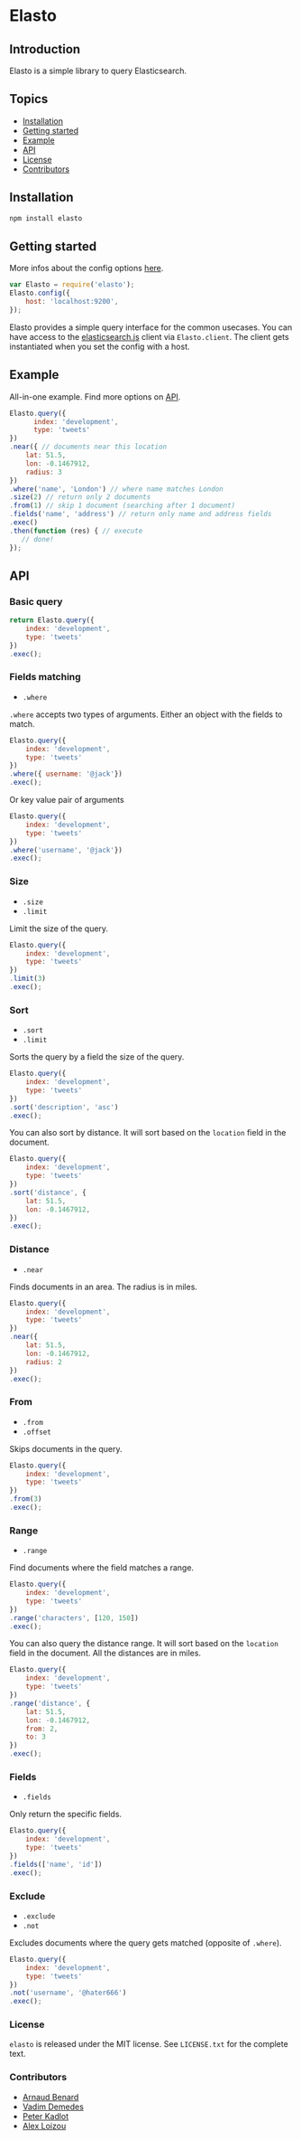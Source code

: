 # Elasto
## Introduction

Elasto is a simple library to query Elasticsearch.

## Topics
- [Installation](#installation)
- [Getting started](#getting-started)
- [Example](#example)
- [API](#api)
- [License](#license)
- [Contributors](#contributors)

## Installation

```bash
npm install elasto
```

## Getting started

More infos about the config options [here](http://www.elasticsearch.org/guide/en/elasticsearch/client/javascript-api/current/configuration.html).
```javascript
var Elasto = require('elasto');
Elasto.config({
    host: 'localhost:9200',
});
```

Elasto provides a simple query interface for the common usecases. You can have access to the [elasticsearch.js](http://www.elasticsearch.org/guide/en/elasticsearch/client/javascript-api/current/index.html) client via `Elasto.client`.
The client gets instantiated when you set the config with a host.

## Example

All-in-one example. Find more options on [API](#api).
```javascript
Elasto.query({
      index: 'development',
      type: 'tweets'
})
.near({ // documents near this location
    lat: 51.5,
    lon: -0.1467912,
    radius: 3
})
.where('name', 'London') // where name matches London
.size(2) // return only 2 documents
.from(1) // skip 1 document (searching after 1 document)
.fields('name', 'address') // return only name and address fields
.exec()
.then(function (res) { // execute
   // done!
});
```

## API

### Basic query

```javascript
return Elasto.query({
    index: 'development',
    type: 'tweets'
})
.exec();
```
### Fields matching

- `.where`

`.where` accepts two types of arguments. Either an object with the fields to match.

```javascript
Elasto.query({
    index: 'development',
    type: 'tweets'
})
.where({ username: '@jack'})
.exec();
```

Or key value pair of arguments

```javascript
Elasto.query({
    index: 'development',
    type: 'tweets'
})
.where('username', '@jack'})
.exec();
```

### Size

- `.size`
- `.limit`

Limit the size of the query.

```javascript
Elasto.query({
    index: 'development',
    type: 'tweets'
})
.limit(3)
.exec();
```

### Sort

- `.sort`
- `.limit`

Sorts the query by a field the size of the query.

```javascript
Elasto.query({
    index: 'development',
    type: 'tweets'
})
.sort('description', 'asc')
.exec();
```

You can also sort by distance. It will sort based on the `location` field in the document.

```javascript
Elasto.query({
    index: 'development',
    type: 'tweets'
})
.sort('distance', {
    lat: 51.5,
    lon: -0.1467912,
})
.exec();
```

### Distance

- `.near`

Finds documents in an area. The radius is in miles.


```javascript
Elasto.query({
    index: 'development',
    type: 'tweets'
})
.near({
    lat: 51.5,
    lon: -0.1467912,
    radius: 2
})
.exec();
```

### From

- `.from`
- `.offset`

Skips documents in the query.

```javascript
Elasto.query({
    index: 'development',
    type: 'tweets'
})
.from(3)
.exec();
```

### Range

- `.range`

Find documents where the field matches a range.


```javascript
Elasto.query({
    index: 'development',
    type: 'tweets'
})
.range('characters', [120, 150])
.exec();
```

You can also query the distance range. It will sort based on the `location` field in the document. All the distances are in miles.

```javascript
Elasto.query({
    index: 'development',
    type: 'tweets'
})
.range('distance', {
    lat: 51.5,
    lon: -0.1467912,
    from: 2,
    to: 3
})
.exec();
```

### Fields


- `.fields`

Only return the specific fields.

```javascript
Elasto.query({
    index: 'development',
    type: 'tweets'
})
.fields(['name', 'id'])
.exec();
```

### Exclude

- `.exclude`
- `.not`

Excludes documents where the query gets matched (opposite of `.where`).


```javascript
Elasto.query({
    index: 'development',
    type: 'tweets'
})
.not('username', '@hater666')
.exec();
```

### License
`elasto` is released under the MIT license. See `LICENSE.txt` for the complete text.

### Contributors

* [Arnaud Benard](github.com/arnaudbenard)
* [Vadim Demedes](https://github.com/vdemedes)
* [Peter Kadlot](github.com/daralthus)
* [Alex Loizou](github.com/alexloi)
